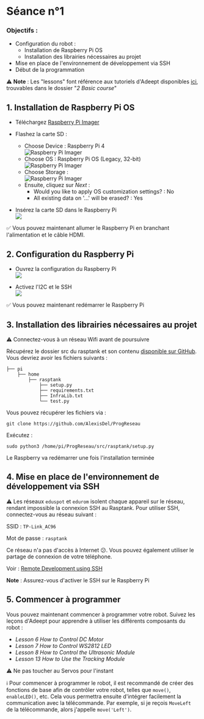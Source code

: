 # Séance n°1

### Objectifs :
- Configuration du robot :
    - Installation de Raspberry Pi OS
    - Installation des librairies nécessaires au projet
- Mise en place de l'environnement de développement via SSH
- Début de la programmation

:warning: **Note** : Les "lessons" font référence aux tutoriels d'Adeept disponibles [ici](https://www.adeept.com/video/static1/itemsfile/901RaspTank%20Tutorials.zip), trouvables dans le dossier "*2 Basic course*"

## 1. Installation de Raspberry Pi OS

- Téléchargez [Raspberry Pi Imager](https://www.raspberrypi.com/software/)
- Flashez la carte SD :
    - Choose Device : Raspberry Pi 4  
    ![Raspberry Pi Imager](/documentation/images/choose_device.png)
    - Choose OS : Raspberry Pi OS (Legacy, 32-bit)  
    ![Raspberry Pi Imager](/documentation/images/choose_os.png)
    - Choose Storage :  
    ![Raspberry Pi Imager](/documentation/images/choose_storage.png)
    - Ensuite, cliquez sur *Next* :
        - Would you like to apply OS customization settings? : No
        - All existing data on '...' will be erased? : Yes

- Insérez la carte SD dans le Raspberry Pi  
![](images/sd_slot.png)

:white_check_mark: Vous pouvez maintenant allumer le Raspberry Pi en branchant l'alimentation et le câble HDMI.

## 2. Configuration du Raspberry Pi

- Ouvrez la configuration du Raspberry Pi  
![](images/select_rpi_config.png)

- Activez l'I2C et le SSH  
![](images/rpi_config.png)

:white_check_mark: Vous pouvez maintenant redémarrer le Raspberry Pi

## 3. Installation des librairies nécessaires au projet

:warning: Connectez-vous à un réseau Wifi avant de poursuivre

Récupérez le dossier src du rasptank et son contenu [disponible sur GitHub](../src/rasptank/). Vous devriez avoir les fichiers suivants :

```
├── pi
    ├── home
        ├── rasptank
            ├── setup.py
            ├── requirements.txt
            ├── InfraLib.txt
            └── test.py
```

Vous pouvez récupérer les fichiers via :

```
git clone https://github.com/AlexisDel/ProgReseau
```

Exécutez :
```
sudo python3 /home/pi/ProgReseau/src/rasptank/setup.py
```
Le Raspberry va redémarrer une fois l'installation terminée

## 4. Mise en place de l'environnement de développement via SSH

:warning: Les réseaux `eduspot` et `edurom` isolent chaque appareil sur le réseau, rendant impossible la connexion SSH au Rasptank. Pour utiliser SSH, connectez-vous au réseau suivant :

SSID : `TP-Link_AC96`

Mot de passe : `rasptank`

Ce réseau n'a pas d'accès à Internet :confused:. Vous pouvez également utiliser le partage de connexion de votre téléphone.

Voir : [Remote Development using SSH](https://code.visualstudio.com/docs/remote/ssh)

**Note** : Assurez-vous d'activer le SSH sur le Raspberry Pi

## 5. Commencer à programmer

Vous pouvez maintenant commencer à programmer votre robot. Suivez les leçons d'Adeept pour apprendre à utiliser les différents composants du robot :

- *Lesson 6 How to Control DC Motor*
- *Lesson 7 How to Control WS2812 LED*
- *Lesson 8 How to Control the Ultrasonic Module*
- *Lesson 13 How to Use the Tracking Module*

:warning: Ne pas toucher au Servos pour l'instant

:information_source: Pour commencer à programmer le robot, il est recommandé de créer des fonctions de base afin de contrôler votre robot, telles que `move()`, `enableLED()`, etc. Cela vous permettra ensuite d'intégrer facilement la communication avec la télécommande. Par exemple, si je reçois `MoveLeft` de la télécommande, alors j'appelle `move('Left')`.